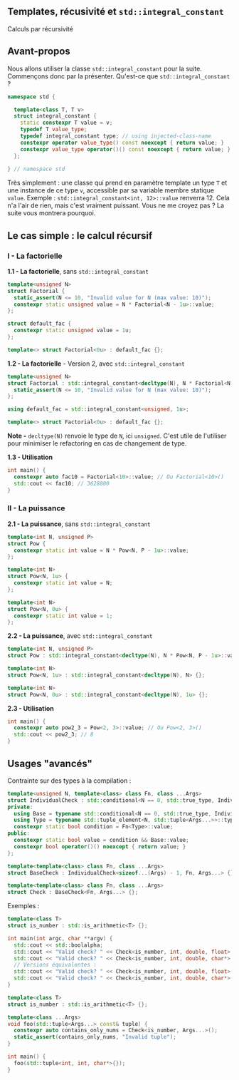 ## Templates, récusivité et `std::integral_constant`
Calculs par récursivité

## Avant-propos
Nous allons utiliser la classe `std::integral_constant` pour la suite. Commençons donc par la présenter.
Qu'est-ce que `std::integral_constant` ?
```cpp
namespace std {

  template<class T, T v>
  struct integral_constant {
    static constexpr T value = v;
    typedef T value_type;
    typedef integral_constant type; // using injected-class-name
    constexpr operator value_type() const noexcept { return value; }
    constexpr value_type operator()() const noexcept { return value; } //since c++14
  };
  
} // namespace std
```
Très simplement : une classe qui prend en paramètre template un type `T` et une instance de ce type `v`, accessible par sa variable membre statique `value`.
Exemple : `std::integral_constant<int, 12>::value` renverra 12. Cela n'a l'air de rien, mais c'est vraiment puissant. Vous ne me croyez pas ? La suite vous montrera pourquoi.

## Le cas simple : le calcul récursif
### I - La factorielle
**1.1 - La factorielle**, sans `std::integral_constant`
```cpp
template<unsigned N>
struct Factorial {
  static_assert(N <= 10, "Invalid value for N (max value: 10)");
  constexpr static unsigned value = N * Factorial<N - 1u>::value;
};

struct default_fac {
  constexpr static unsigned value = 1u;
};

template<> struct Factorial<0u> : default_fac {};
```

**1.2 - La factorielle** - Version 2, avec `std::integral_constant`
```cpp
template<unsigned N>
struct Factorial : std::integral_constant<decltype(N), N * Factorial<N - 1u>::value> {
  static_assert(N <= 10, "Invalid value for N (max value: 10)");
};

using default_fac = std::integral_constant<unsigned, 1u>;

template<> struct Factorial<0u> : default_fac {};
```
**Note -** `decltype(N)` renvoie le type de `N`, ici `unsigned`. C'est utile de l'utiliser pour minimiser le refactoring en cas de changement de type.

**1.3 - Utilisation**
```cpp
int main() {
  constexpr auto fac10 = Factorial<10>::value; // Ou Factorial<10>()
  std::cout << fac10; // 3628800
}
```

### II - La puissance
**2.1 - La puissance**, sans `std::integral_constant`
```cpp
template<int N, unsigned P>
struct Pow {
  constexpr static int value = N * Pow<N, P - 1u>::value;
};

template<int N>
struct Pow<N, 1u> {
  constexpr static int value = N;
};

template<int N>
struct Pow<N, 0u> {
  constexpr static int value = 1;
};
```

**2.2 - La puissance**, avec `std::integral_constant`
```cpp
template<int N, unsigned P>
struct Pow : std::integral_constant<decltype(N), N * Pow<N, P - 1u>::value> {};

template<int N>
struct Pow<N, 1u> : std::integral_constant<decltype(N), N> {};

template<int N>
struct Pow<N, 0u> : std::integral_constant<decltype(N), 1u> {};
```

**2.3 - Utilisation**
```cpp
int main() {
  constexpr auto pow2_3 = Pow<2, 3>::value; // Ou Pow<2, 3>()
  std::cout << pow2_3; // 8
}
```

## Usages "avancés"
Contrainte sur des types à la compilation :
```cpp
template<unsigned N, template<class> class Fn, class ...Args>
struct IndividualCheck : std::conditional<N == 0, std::true_type, IndividualCheck<N-1, Fn, Args...>>::type {
private:
  using Base = typename std::conditional<N == 0, std::true_type, IndividualCheck<N-1, Fn, Args...>>::type;
  using Type = typename std::tuple_element<N, std::tuple<Args...>>::type;
  constexpr static bool condition = Fn<Type>::value;
public:
  constexpr static bool value = condition && Base::value;
  constexpr bool operator()() noexcept { return value; }
};

template<template<class> class Fn, class ...Args>
struct BaseCheck : IndividualCheck<sizeof...(Args) - 1, Fn, Args...> {};

template<template<class> class Fn, class ...Args>
struct Check : BaseCheck<Fn, Args...> {};
```

Exemples :
```cpp
template<class T>
struct is_number : std::is_arithmetic<T> {};

int main(int argc, char **argv) {
  std::cout << std::boolalpha;
  std::cout << "Valid check? " << Check<is_number, int, double, float>::value << std::endl; // true
  std::cout << "Valid check? " << Check<is_number, int, double, char*>::value << std::endl; // false
  // Versions équivalentes :
  std::cout << "Valid check? " << Check<is_number, int, double, float>() << std::endl; // true
  std::cout << "Valid check? " << Check<is_number, int, double, char*>() << std::endl; // false
}
```

```cpp
template<class T>
struct is_number : std::is_arithmetic<T> {};

template<class ...Args>
void foo(std::tuple<Args...> const& tuple) {
  constexpr auto contains_only_nums = Check<is_number, Args...>();
  static_assert(contains_only_nums, "Invalid tuple");
}

int main() {
  foo(std::tuple<int, int, char*>{});
}
```
